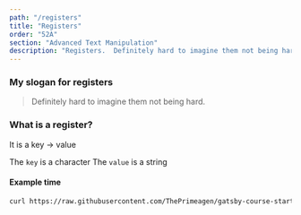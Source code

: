 ```yaml
---
path: "/registers"
title: "Registers"
order: "52A"
section: "Advanced Text Manipulation"
description: "Registers.  Definitely hard to imagine them not being hard."
---
```


### My slogan for registers

> Definitely hard to imagine them not being hard.

### What is a register?
It is a key -> value

The `key` is a character
The `value` is a string

#### Example time
```bash
curl https://raw.githubusercontent.com/ThePrimeagen/gatsby-course-starter/master/course-website/lessons/exercise-5-registers.md > exercise.md && vim exercise.md
```
